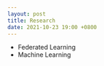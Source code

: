 ```yaml
---
layout: post
title: Research
date: 2021-10-23 19:00 +0800
---
```

+ Federated Learning
+ Machine Learning

